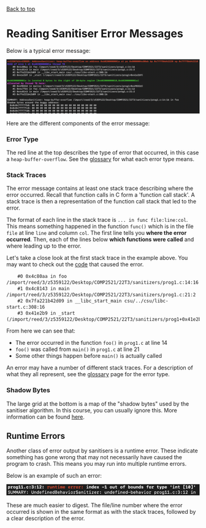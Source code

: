 [Back to top](..)

# Reading Sanitiser Error Messages

Below is a typical error message:

![error message](errmsg.png)

Here are the different components of the error message:

### Error Type

The red line at the top describes the type of error that occurred, in this case a `heap-buffer-overflow`. See the [glossary](../glossary) for what each error type means.


### Stack Traces

The error message contains at least one stack trace describing where the error occurred. Recall that function calls in C form a 'function call stack'. A stack trace is then a representation of the function call stack that led to the error.  

The format of each line in the stack trace is `... in func file:line:col`. This means something happened in the function `func()` which is in the file `file` at line `line` and column `col`.
The first line tells you **where the error occurred**. Then, each of the lines below **which functions were called** and where leading up to the error.

Let's take a close look at the first stack trace in the example above. You may want to check out the [code](prog1.c) that caused the error.
```
    #0 0x4c80aa in foo /import/reed/3/z5359122/Desktop/COMP2521/22T3/sanitizers/prog1.c:14:16
    #1 0x4c8143 in main /import/reed/3/z5359122/Desktop/COMP2521/22T3/sanitizers/prog1.c:21:2
    #2 0x7fa221b42d09 in __libc_start_main csu/../csu/libc-start.c:308:16
    #3 0x41e2b9 in _start (/import/reed/3/z5359122/Desktop/COMP2521/22T3/sanitizers/prog1+0x41e2b9)
```
From here we can see that:
- The error occurred in the function `foo()` in `prog1.c` at line 14
- `foo()` was called from `main()` in `prog1.c` at line 21
- Some other things happen before `main()` is actually called

An error may have a number of different stack traces. For a description of what they all represent, see the [glossary](../glossary) page for the error type.


### Shadow Bytes
   
The large grid at the bottom is a map of the "shadow bytes" used by the sanitiser algorithm. In this course, you can usually ignore this. More information can be found [here](https://learn.microsoft.com/en-us/cpp/sanitizers/asan-shadow-bytes).

## Runtime Errors
Another class of error output by sanitisers is a runtime error. These indicate something has gone wrong that may not necessarily have caused the program to crash. This means you may run into multiple runtime errors.

Below is an example of such an error:

![runtime error message](runtime.png)

These are much easier to digest. The file/line number where the error occurred is shown in the same format as with the stack traces, followed by a clear description of the error.